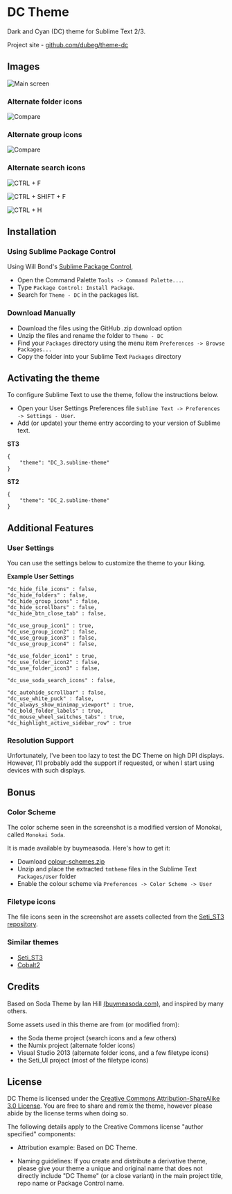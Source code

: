 # DC Theme

Dark and Cyan (DC) theme for Sublime Text 2/3.

Project site - [github.com/dubeg/theme-dc](https://github.com/dubeg/theme-dc)


## Images

![Main screen](http://i.imgur.com/AvyhY2z.png)

### Alternate folder icons

![Compare](http://i.imgur.com/pMJkIs5.png)

### Alternate group icons

![Compare](http://i.imgur.com/0Si2xIC.png)

### Alternate search icons

![CTRL + F](http://i.imgur.com/xCG4hgg.png)

![CTRL + SHIFT + F](http://i.imgur.com/3z0LwIh.png)

![CTRL + H](http://i.imgur.com/kCBFkmW.png)

## Installation

### Using Sublime Package Control

Using Will Bond's [Sublime Package Control](http://wbond.net/sublime_packages/package_control),

- Open the Command Palette `Tools -> Command Palette...`.
- Type `Package Control: Install Package`.
- Search for `Theme - DC` in the packages list.

### Download Manually

* Download the files using the GitHub .zip download option
* Unzip the files and rename the folder to `Theme - DC`
* Find your `Packages` directory using the menu item  `Preferences -> Browse Packages...`
* Copy the folder into your Sublime Text `Packages` directory

## Activating the theme

To configure Sublime Text to use the theme, follow the instructions below.

* Open your User Settings Preferences file `Sublime Text -> Preferences -> Settings - User`.
* Add (or update) your theme entry according to your version of Sublime text.

**ST3**

    {
        "theme": "DC_3.sublime-theme"
    }


**ST2**

    {
        "theme": "DC_2.sublime-theme"
    }

## Additional Features


### User Settings

You can use the settings below to customize the theme to your liking.

**Example User Settings**

    "dc_hide_file_icons" : false,
    "dc_hide_folders" : false,
    "dc_hide_group_icons" : false,
    "dc_hide_scrollbars" : false,
    "dc_hide_btn_close_tab" : false,

    "dc_use_group_icon1" : true,
    "dc_use_group_icon2" : false,
    "dc_use_group_icon3" : false,
    "dc_use_group_icon4" : false,

    "dc_use_folder_icon1" : true,
    "dc_use_folder_icon2" : false,
    "dc_use_folder_icon3" : false,

    "dc_use_soda_search_icons" : false,
    
    "dc_autohide_scrollbar" : false,
    "dc_use_white_puck" : false,
    "dc_always_show_minimap_viewport" : true,
    "dc_bold_folder_labels" : true,
    "dc_mouse_wheel_switches_tabs" : true,
    "dc_highlight_active_sidebar_row" : true
    

### Resolution Support

Unfortunately, I've been too lazy to test the DC Theme on high DPI displays.
However, I'll probably add the support if requested, or when I start using devices with such displays.

## Bonus

### Color Scheme

The color scheme seen in the screenshot is a modified version of Monokai, called `Monokai Soda`.

It is made available by buymeasoda. Here's how to get it:

* Download [colour-schemes.zip](http://buymeasoda.github.com/soda-theme/extras/colour-schemes.zip)
* Unzip and place the extracted `tmtheme` files in the Sublime Text `Packages/User` folder
* Enable the colour scheme via `Preferences -> Color Scheme -> User`

### Filetype icons

The file icons seen in the screenshot are assets collected from the [Seti_ST3 repository](https://github.com/ctf0/Seti_ST3).


### Similar themes

- [Seti_ST3](https://github.com/ctf0/Seti_ST3)
- [Cobalt2](https://github.com/wesbos/cobalt2)


## Credits

Based on Soda Theme by Ian Hill [(buymeasoda.com)](http://buymeasoda.com/), and inspired by many others.

Some assets used in this theme are from (or modified from):
- the Soda theme project (search icons and a few others)
- the Numix project (alternate folder icons)
- Visual Studio 2013 (alternate folder icons, and a few filetype icons)
- the Seti_UI project (most of the filetype icons)



## License

DC Theme is licensed under the [Creative Commons Attribution-ShareAlike 3.0 License](http://creativecommons.org/licenses/by-sa/3.0/). You are free to share and remix the theme, however please abide by the license terms when doing so.

The following details apply to the Creative Commons license "author specified" components:

* Attribution example: Based on DC Theme.

* Naming guidelines: If you create and distribute a derivative theme, please give your theme a unique and original name that does not directly include "DC Theme" (or a close variant) in the main project title, repo name or Package Control name.
